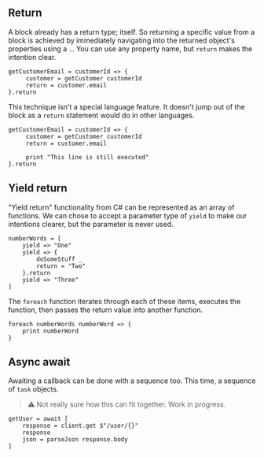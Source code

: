 ## Return

A block already has a return type; itself. So returning a specific value from a block is achieved by immediately navigating into the returned object's properties using a `.`. You can use any property name, but `return` makes the intention clear.

```
getCustomerEmail = customerId => {
     customer = getCustomer customerId
     return = customer.email
}.return
```

This technique isn't a special language feature. It doesn't jump out of the block as a `return` statement would do in other languages.

```
getCustomerEmail = customerId => {
     customer = getCustomer customerId
     return = customer.email

     print "This line is still executed"
}.return
```

## Yield return

"Yield return" functionality from C# can be represented as an array of functions. We can chose to accept a parameter type of `yield` to make our intentions clearer, but the parameter is never used.

```
numberWords = [
    yield => "One"
    yield => {
        doSomeStuff _
        return = "Two"
    }.return
    yield => "Three"
]
```

The `foreach` function iterates through each of these items, executes the function, then passes the return value into another function.

```
foreach numberWords numberWord => {
    print numberWord
}
```

## Async await

Awaiting a callback can be done with a sequence too. This time, a sequence of `task` objects.

> :warning: Not really sure how this can fit together. Work in progress.

```
getUser = await [
    response = client.get $"/user/{}"
    response
    json = parseJson response.body
]
```